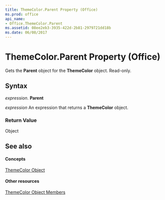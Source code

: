 ```yaml
---
title: ThemeColor.Parent Property (Office)
ms.prod: office
api_name:
- Office.ThemeColor.Parent
ms.assetid: 08ee2eb3-3935-422d-2b81-2979721dd18b
ms.date: 06/08/2017
---
```



# ThemeColor.Parent Property (Office)

Gets the **Parent** object for the **ThemeColor** object. Read-only.


## Syntax

 _expression_. **Parent**

 _expression_ An expression that returns a **ThemeColor** object.


### Return Value

Object


## See also


#### Concepts


[ThemeColor Object](themecolor-object-office.md)
#### Other resources


[ThemeColor Object Members](themecolor-members-office.md)

